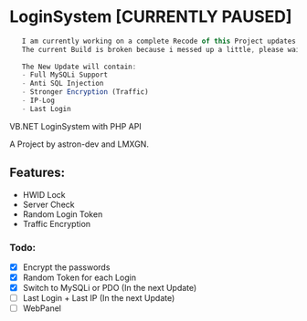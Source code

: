 # LoginSystem [CURRENTLY PAUSED]
```js
   I am currently working on a complete Recode of this Project updates Soon!
   The current Build is broken because i messed up a little, please wait for the Update
   
   The New Update will contain:
   - Full MySQLi Support
   - Anti SQL Injection
   - Stronger Encryption (Traffic)
   - IP-Log
   - Last Login
```
VB.NET LoginSystem with PHP API

A Project by astron-dev and LMXGN.

## Features:
- HWID Lock
- Server Check
- Random Login Token
- Traffic Encryption

### Todo:
- [x] Encrypt the passwords
- [x] Random Token for each Login
- [x] Switch to MySQLi or PDO (In the next Update)
- [ ] Last Login + Last IP (In the next Update)
- [ ] WebPanel
